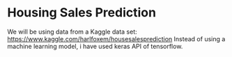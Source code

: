 # Housing Sales Prediction
We will be using data from a Kaggle data set:
https://www.kaggle.com/harlfoxem/housesalesprediction
Instead of using a machine learning model, i have used keras API of tensorflow.
